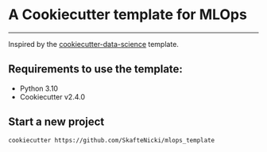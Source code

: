 # A  Cookiecutter template for MLOps

---

Inspired by the [cookiecutter-data-science](https://github.com/drivendata/cookiecutter-data-science) template.

## Requirements to use the template:

* Python 3.10
* Cookiecutter v2.4.0

## Start a new project

```bash
cookiecutter https://github.com/SkafteNicki/mlops_template
```
